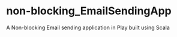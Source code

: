 non-blocking_EmailSendingApp
============================

A Non-blocking Email sending application in Play built using Scala 
